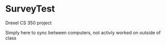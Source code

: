 SurveyTest
==========

Drexel CS 350 project

Simply here to sync between computers, not activly worked on outside of class
